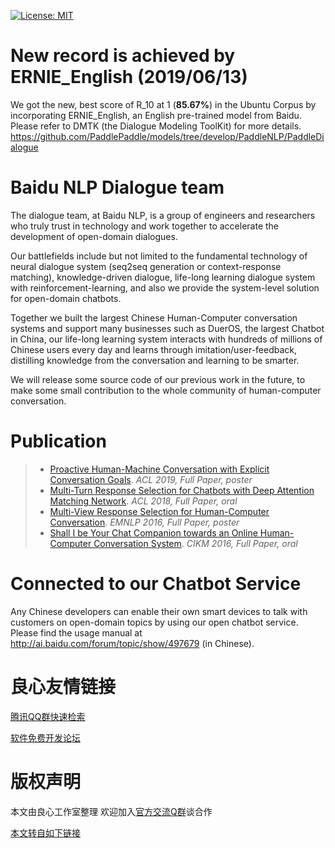 [![License: MIT](https://img.shields.io/badge/License-MIT-yellow.svg)](https://opensource.org/licenses/MIT)

# New record is achieved by ERNIE_English (2019/06/13)
  We got the new, best score of R_10 at 1 (**85.67%**) in the Ubuntu Corpus by incorporating ERNIE_English, an English pre-trained model from Baidu. 
  Please refer to DMTK (the Dialogue Modeling ToolKit) for more details.
  https://github.com/PaddlePaddle/models/tree/develop/PaddleNLP/PaddleDialogue


# Baidu NLP Dialogue team
  The dialogue team, at Baidu NLP, is a group of engineers and researchers who truly trust in technology and work together to accelerate the development of open-domain dialogues.
  
  Our battlefields include but not limited to the fundamental technology of neural dialogue system (seq2seq generation or context-response matching), knowledge-driven dialogue, life-long learning dialogue system with reinforcement-learning, and also we provide the system-level solution for open-domain chatbots. 
  
  Together we built the largest Chinese Human-Computer conversation systems and support many businesses such as DuerOS, the largest Chatbot in China, our life-long learning system interacts with hundreds of millions of Chinese users every day and learns through imitation/user-feedback, distilling knowledge from the conversation and learning to be smarter.
  
  We will release some source code of our previous work in the future, to make some small contribution to the whole community of human-computer conversation.
 
# Publication
> + [Proactive Human-Machine Conversation with Explicit Conversation Goals](http://u.720life.cn/g/ef50ff7c3b5c85de9d07d6f28fa05754047d71e4cdee825f229e9660d1e582a7). *ACL 2019, Full Paper, poster*
> + [Multi-Turn Response Selection for Chatbots with Deep Attention Matching Network](http://u.720life.cn/g/9ef9b16395da90a68b7d10010aa5ca05489b1fa5ac5194529f62bf9907a4c29a4b906489f62a2b8eb18336340c9e045b). *ACL 2018, Full Paper, oral*
> + [Multi-View Response Selection for Human-Computer Conversation](http://u.720life.cn/g/b6516e57f1ac6d6f1f6001991d7be2c9fbea0703d2d69920eb0f0a1eb023ae4161ef33056192ac24822c8a956b678f08). *EMNLP 2016, Full Paper, poster*
> + [Shall I be Your Chat Companion towards an Online Human-Computer Conversation System](http://u.720life.cn/g/34e2e041e0a09d204ff62d1d75406c002f1398440493398d350c9be61fb6c0cf3c303a38e7afb2f642467f8653401727f71bba2b6df11b8fa8b4f13c2c203f8a). *CIKM 2016, Full Paper, oral*
 
# Connected to our Chatbot Service
  Any Chinese developers can enable their own smart devices to talk with customers on open-domain topics by using our open chatbot service. Please find the usage manual at http://ai.baidu.com/forum/topic/show/497679 (in Chinese).
 



 # 良心友情链接

[腾讯QQ群快速检索](http://u.720life.cn/s/8cf73f7c)

[软件免费开发论坛](http://u.720life.cn/s/bbb01dc0)

# 版权声明 

本文由良心工作室整理 欢迎加入[官方交流Q群](https://u.720life.cn/s/f2316816)谈合作

[本文转自如下链接](http://u.720life.cn/g/2e71d0f0a5c601172267ba20d3a43c6eef0cd6be439af64049b579ab49e1fee55c959273668a42765d7aaf6ed2404b8c134428545d03ebc8d73d69e24cad76f4)